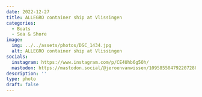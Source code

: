 ```yaml
---
date: 2022-12-27
title: ALLEGRO container ship at Vlissingen
categories:
  - Boats
  - Sea & Shore
image:
  img: ../../assets/photos/DSC_1434.jpg
  alt: ALLEGRO container ship at Vlissingen
socials:
  instagram: https://www.instagram.com/p/CE4Uhb6g5Oh/
  mastodon: https://mastodon.social/@jeroenvanwissen/109585504792207288
description: ''
type: photo
draft: false
---
```


